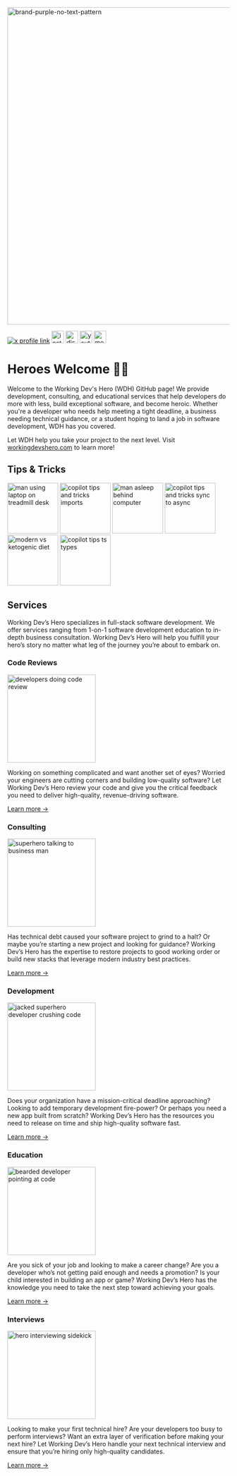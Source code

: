 <img alt="brand-purple-no-text-pattern" width="720px" src="https://github.com/workingdevshero/.github/assets/2646053/cfb5cbfb-6e61-40f7-9fa0-3c3f41a15fa2">

<a href="https://x.com/workingdevshero"><img src="https://img.shields.io/badge/X-000000?style=for-the-badge&logo=x&logoColor=white" heigtht="28px" alt="x profile link"></a>
<a href="https://instagram.com/workingdevshero"><img src="https://img.shields.io/badge/Instagram-E4405F?style=for-the-badge&logo=instagram&logoColor=white" alt="instagram profile link" height="28px"></a>
<a href="https://discord.gg/K4KjjRV5ve"><img src="https://img.shields.io/badge/Discord-7289DA?style=for-the-badge&logo=discord&logoColor=white" alt="discord server link" height="28px"></a>
<a href="https://youtube.com/c/workingdevshero"><img src="https://img.shields.io/badge/YouTube-FF0000?style=for-the-badge&logo=youtube&logoColor=white" alt="youtube channel link" height="28px"></a>
<a href="https://medium.com/@workingdevshero"><img src="https://img.shields.io/badge/Medium-12100E?style=for-the-badge&logo=medium&logoColor=white" alt="medium profile link" height="28px"></a>

# Heroes Welcome 🦸‍♂️

Welcome to the Working Dev's Hero (WDH) GitHub page! We provide development, consulting, and educational services that help developers do more with less, build exceptional software, and become heroic. Whether you're a developer who needs help meeting a tight deadline, a business needing technical guidance, or a student hoping to land a job in software development, WDH has you covered. 

Let WDH help you take your project to the next level. Visit [workingdevshero.com](https://workingdevshero.com) to learn more!

## Tips & Tricks

<a href="https://workingdevshero.com/productivity-power-ups-treadmill-desk/"><img src="https://github.com/workingdevshero/.github/assets/2646053/15429060-9a21-46c1-835c-e166670de13a" height="115px" alt="man using laptop on treadmill desk"></a> 
<a href="https://workingdevshero.com/copilot-shorts-imports/"><img src="https://github.com/workingdevshero/.github/assets/2646053/15b43e02-775a-43ec-875a-8551df887977" height="115px" alt="copilot tips and tricks imports"></a> 
<a href="https://workingdevshero.com/productivity-power-ups-co2-monitoring/"><img src="https://github.com/workingdevshero/.github/assets/2646053/c17f8b47-bc5a-49c1-a71e-10d043708a28" height="115px" alt="man asleep behind computer"></a> 
<a href="https://workingdevshero.com/copilot-tips-sync-async/"><img src="https://github.com/workingdevshero/.github/assets/2646053/788bd2f5-89a3-4377-a65a-dd8d48e5c78a" height="115px" alt="copilot tips and tricks sync to async"></a>
<a href="https://workingdevshero.com/productivity-power-ups-ketone-iq/"><img src="https://github.com/workingdevshero/.github/assets/2646053/44c9fa84-0cfc-495f-9fcc-6f1381c82ec9" height="115px" alt="modern vs ketogenic diet"></a>
<a href="https://workingdevshero.com/copilot-shorts-ts-types/"><img src="https://github.com/workingdevshero/.github/assets/2646053/57725c8b-66d6-4b8c-8839-f8b588645510" height="115px" alt="copilot tips ts types"></a>

## Services


Working Dev’s Hero specializes in full-stack software development. We offer services ranging from 1-on-1 software development education to in-depth business consultation. Working Dev’s Hero will help you fulfill your hero’s story no matter what leg of the journey you’re about to embark on.

### Code Reviews

<a href="https://workingdevshero.com/code-reviews/"><img src="https://github.com/workingdevshero/.github/assets/2646053/aa446dff-6715-4e41-8c52-6333bc933381" width="200px" alt="developers doing code review"></a>

Working on something complicated and want another set of eyes? Worried your engineers are cutting corners and building low-quality software? Let Working Dev’s Hero review your code and give you the critical feedback you need to deliver high-quality, revenue-driving software.

[Learn more →](https://workingdevshero.com/code-reviews/)

### Consulting

<a href="https://workingdevshero.com/consulting/"><img src="https://github.com/workingdevshero/.github/assets/2646053/fa46226b-d8b7-4b69-82fc-19c178872a44" width="200px" alt="superhero talking to business man"></a>

Has technical debt caused your software project to grind to a halt? Or maybe you’re starting a new project and looking for guidance? Working Dev’s Hero has the expertise to restore projects to good working order or build new stacks that leverage modern industry best practices.

[Learn more →](https://workingdevshero.com/consulting/)

### Development

<a href="https://workingdevshero.com/development/"><img src="https://github.com/workingdevshero/.github/assets/2646053/a135848d-c06b-4f0e-ab0e-a64042e77228" width="200px" alt="jacked superhero developer crushing code"></a>

Does your organization have a mission-critical deadline approaching? Looking to add temporary development fire-power? Or perhaps you need a new app built from scratch? Working Dev’s Hero has the resources you need to release on time and ship high-quality software fast.

[Learn more →](https://workingdevshero.com/development/)

### Education

<a href="https://workingdevshero.com/education/"><img src="https://github.com/workingdevshero/.github/assets/2646053/00c00bf9-bd2b-48f8-83b2-010c7f04dc67" width="200px" alt="bearded developer pointing at code"></a>

Are you sick of your job and looking to make a career change? Are you a developer who’s not getting paid enough and needs a promotion? Is your child interested in building an app or game? Working Dev’s Hero has the knowledge you need to take the next step toward achieving your goals.

[Learn more →](https://workingdevshero.com/education/)

### Interviews

<a href="https://workingdevshero.com/interviews/"><img src="https://github.com/workingdevshero/.github/assets/2646053/a21f24be-8065-4b74-85fe-cce4efafc9c1" width="200px" alt="hero interviewing sidekick"></a>

Looking to make your first technical hire? Are your developers too busy to perform interviews? Want an extra layer of verification before making your next hire? Let Working Dev’s Hero handle your next technical interview and ensure that you’re hiring only high-quality candidates.

[Learn more →](https://workingdevshero.com/interviews/)
